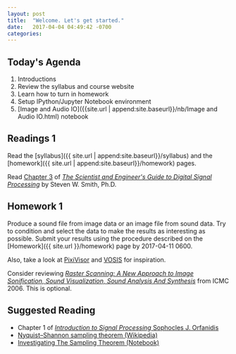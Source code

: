 ```yaml
---
layout: post
title:  "Welcome. Let's get started."
date:   2017-04-04 04:49:42 -0700
categories:
---
```



## Today's Agenda
1. Introductions
2. Review the syllabus and course website
3. Learn how to turn in homework
4. Setup IPython/Jupyter Notebook environment
5. [Image and Audio IO]({{site.url | append:site.baseurl}}/nb/Image and Audio IO.html) notebook


## Readings 1

Read the [syllabus]({{ site.url | append:site.baseurl}}/syllabus) and the [homework]({{ site.url | append:site.baseurl}}/homework) pages. 

Read [Chapter 3](http://www.dspguide.com/CH3.PDF) of [_The Scientist and Engineer's Guide to Digital Signal Processing_](http://www.dspguide.com/pdfbook.htm) by Steven W. Smith, Ph.D.


## Homework 1

Produce a sound file from image data or an image file from sound data. Try to condition and select the data to make the results as interesting as possible. Submit your results using the procedure described on the [Homework]({{ site.url }}/homework) page by 2017-04-11 0600.

Also, take a look at [PixiVisor](https://www.youtube.com/watch?v=_AcXzG6NzF0) and [VOSIS](https://www.youtube.com/watch?v=IxdKCItpq9g) for inspiration.

Consider reviewing [_Raster Scanning: A New Approach to Image Sonification, Sound Visualization, Sound Analysis And Synthesis_](https://ccrma.stanford.edu/~woony/publications/Yeo_Berger-ICMC06.pdf) from ICMC 2006. This is optional.


## Suggested Reading

- Chapter 1 of [_Introduction to Signal Processing_ Sophocles J. Orfanidis](http://www.ece.rutgers.edu/~orfanidi/intro2sp/orfanidis-i2sp.pdf)
- [Nyquist–Shannon sampling theorem (Wikipedia)](https://en.wikipedia.org/wiki/Nyquist%E2%80%93Shannon_sampling_theorem)
- [Investigating The Sampling Theorem (Notebook)](http://nbviewer.jupyter.org/github/unpingco/Python-for-Signal-Processing/blob/master/Sampling_Theorem.ipynb)
